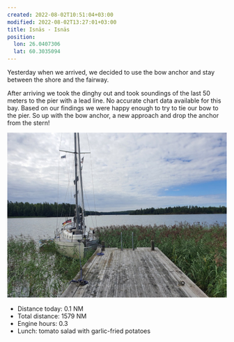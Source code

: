 ```yaml
---
created: 2022-08-02T10:51:04+03:00
modified: 2022-08-02T13:27:01+03:00
title: Isnäs - Isnäs
position:
  lon: 26.0407306
  lat: 60.3035094
---
```


Yesterday when we arrived, we decided to use the bow anchor and stay between the shore and the fairway.

After arriving we took the dinghy out and took soundings of the last 50 meters to the pier with a lead line. No accurate chart data available for this bay. Based on our findings we were happy enough to try to tie our bow to the pier. So up with the bow anchor, a new approach and drop the anchor from the stern!

![Image](../2022/c446f56a6f8bb21d4e0e53b4e8cd6b62.jpg)

* Distance today: 0.1 NM
* Total distance: 1579 NM
* Engine hours: 0.3
* Lunch: tomato salad with garlic-fried potatoes
